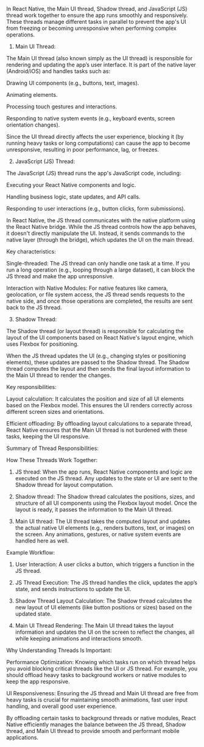In React Native, the Main UI thread, Shadow thread, and JavaScript (JS) thread work together to ensure the app runs smoothly and responsively. These threads manage different tasks in parallel to prevent the app's UI from freezing or becoming unresponsive when performing complex operations.

1. Main UI Thread:

The Main UI thread (also known simply as the UI thread) is responsible for rendering and updating the app’s user interface. It is part of the native layer (Android/iOS) and handles tasks such as:

Drawing UI components (e.g., buttons, text, images).

Animating elements.

Processing touch gestures and interactions.

Responding to native system events (e.g., keyboard events, screen orientation changes).


Since the UI thread directly affects the user experience, blocking it (by running heavy tasks or long computations) can cause the app to become unresponsive, resulting in poor performance, lag, or freezes.

2. JavaScript (JS) Thread:

The JavaScript (JS) thread runs the app's JavaScript code, including:

Executing your React Native components and logic.

Handling business logic, state updates, and API calls.

Responding to user interactions (e.g., button clicks, form submissions).


In React Native, the JS thread communicates with the native platform using the React Native bridge. While the JS thread controls how the app behaves, it doesn't directly manipulate the UI. Instead, it sends commands to the native layer (through the bridge), which updates the UI on the main thread.

Key characteristics:

Single-threaded: The JS thread can only handle one task at a time. If you run a long operation (e.g., looping through a large dataset), it can block the JS thread and make the app unresponsive.

Interaction with Native Modules: For native features like camera, geolocation, or file system access, the JS thread sends requests to the native side, and once those operations are completed, the results are sent back to the JS thread.


3. Shadow Thread:

The Shadow thread (or layout thread) is responsible for calculating the layout of the UI components based on React Native's layout engine, which uses Flexbox for positioning.

When the JS thread updates the UI (e.g., changing styles or positioning elements), these updates are passed to the Shadow thread. The Shadow thread computes the layout and then sends the final layout information to the Main UI thread to render the changes.

Key responsibilities:

Layout calculation: It calculates the position and size of all UI elements based on the Flexbox model. This ensures the UI renders correctly across different screen sizes and orientations.

Efficient offloading: By offloading layout calculations to a separate thread, React Native ensures that the Main UI thread is not burdened with these tasks, keeping the UI responsive.


Summary of Thread Responsibilities:

How These Threads Work Together:

1. JS thread: When the app runs, React Native components and logic are executed on the JS thread. Any updates to the state or UI are sent to the Shadow thread for layout computation.


2. Shadow thread: The Shadow thread calculates the positions, sizes, and structure of all UI components using the Flexbox layout model. Once the layout is ready, it passes the information to the Main UI thread.


3. Main UI thread: The UI thread takes the computed layout and updates the actual native UI elements (e.g., renders buttons, text, or images) on the screen. Any animations, gestures, or native system events are handled here as well.



Example Workflow:

1. User Interaction: A user clicks a button, which triggers a function in the JS thread.


2. JS Thread Execution: The JS thread handles the click, updates the app’s state, and sends instructions to update the UI.


3. Shadow Thread Layout Calculation: The Shadow thread calculates the new layout of UI elements (like button positions or sizes) based on the updated state.


4. Main UI Thread Rendering: The Main UI thread takes the layout information and updates the UI on the screen to reflect the changes, all while keeping animations and interactions smooth.



Why Understanding Threads Is Important:

Performance Optimization: Knowing which tasks run on which thread helps you avoid blocking critical threads like the UI or JS thread. For example, you should offload heavy tasks to background workers or native modules to keep the app responsive.

UI Responsiveness: Ensuring the JS thread and Main UI thread are free from heavy tasks is crucial for maintaining smooth animations, fast user input handling, and overall good user experience.


By offloading certain tasks to background threads or native modules, React Native efficiently manages the balance between the JS thread, Shadow thread, and Main UI thread to provide smooth and performant mobile applications.

